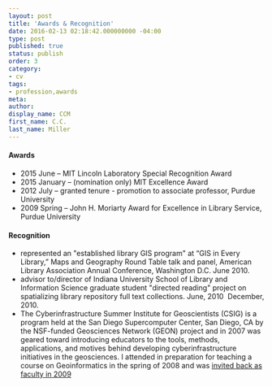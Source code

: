 ```yaml
---
layout: post
title: 'Awards & Recognition'
date: 2016-02-13 02:18:42.000000000 -04:00
type: post
published: true
status: publish
order: 3
category:
- cv
tags:
- profession,awards
meta:
author:
display_name: CCM
first_name: C.C.
last_name: Miller
---
```


#### Awards
* 2015 June – MIT Lincoln Laboratory Special Recognition Award
* 2015 January – (nomination only) MIT Excellence Award
* 2012 July – granted tenure - promotion to associate professor, Purdue University
* 2009 Spring – John H. Moriarty Award for Excellence in Library Service, Purdue University

#### Recognition

* represented an "established library GIS program" at “GIS in Every Library,” Maps and Geography Round Table talk and panel, American Library Association Annual Conference, Washington D.C. June 2010.
* advisor to/director of Indiana University School of Library and Information Science graduate student "directed reading" project on spatializing library repository full text collections. June, 2010 ­ December, 2010.
* The Cyberinfrastructure Summer Institute for Geoscientists (CSIG) is a program held at the San Diego Supercomputer Center, San Diego, CA by the NSF-­funded Geosciences Network (GEON) project and in 2007 was geared toward introducing educators to the tools, methods, applications, and motives behind developing cyberinfrastructure initiatives in the geosciences. I attended in preparation for teaching a course on Geoinformatics in the spring of 2008 and was [invited back as faculty in 2009](http://www.geongrid.org/index.php/education/si_faculty/csig_2009)
